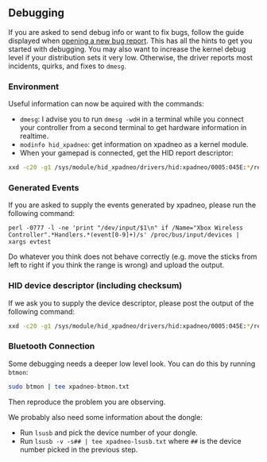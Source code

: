 ## Debugging

If you are asked to send debug info or want to fix bugs, follow the guide
displayed when [opening a new bug report](https://github.com/atar-axis/xpadneo/issues/new?template=bug_report.md).
This has all the hints to get you started with debugging. You may also want
to increase the kernel debug level if your distribution sets it very low.
Otherwise, the driver reports most incidents, quirks, and fixes to `dmesg`.

### Environment

Useful information can now be aquired with the commands:

  * `dmesg`: I advise you to run `dmesg -wdH` in a terminal while you connect your controller from a second terminal to get hardware information in realtime.
  * `modinfo hid_xpadneo`: get information on xpadneo as a kernel module.
  * When your gamepad is connected, get the HID report descriptor:

```bash
xxd -c20 -g1 /sys/module/hid_xpadneo/drivers/hid:xpadneo/0005:045E:*/report_descriptor | tee >(cksum)
```

### Generated Events

If you are asked to supply the events generated by xpadneo, please run the following command:
```
perl -0777 -l -ne 'print "/dev/input/$1\n" if /Name="Xbox Wireless Controller".*Handlers.*(event[0-9]+)/s' /proc/bus/input/devices | xargs evtest
```

Do whatever you think does not behave correctly (e.g. move the sticks from left to right if you think the range is wrong)
and upload the output.

### HID device descriptor (including checksum)

If we ask you to supply the device descriptor, please post the output of the following command:
```bash
xxd -c20 -g1 /sys/module/hid_xpadneo/drivers/hid:xpadneo/0005:045E:*/report_descriptor | tee >(cksum)
```

### Bluetooth Connection

Some debugging needs a deeper low level look. You can do this by running `btmon`:
```bash
sudo btmon | tee xpadneo-btmon.txt
```

Then reproduce the problem you are observing.

We probably also need some information about the dongle:

  * Run `lsusb` and pick the device number of your dongle.
  * Run `lsusb -v -s## | tee xpadneo-lsusb.txt` where `##` is the device number picked in the previous step.

